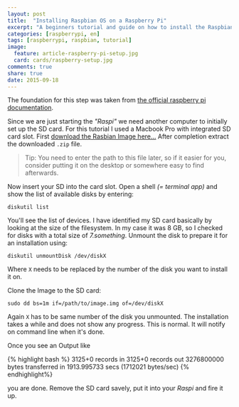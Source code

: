 ```yaml
---
layout: post
title:  "Installing Raspbian OS on a Raspberry Pi"
excerpt: "A beginners tutorial and guide on how to install the Raspbian operating system from scratch. This tutorial is very beginners friendly, so give it a try!"
categories: [raspberrypi, en]
tags: [raspberrypi, raspbian, tutorial]
image:
  feature: article-raspberry-pi-setup.jpg
  card: cards/raspberry-setup.jpg
comments: true
share: true
date: 2015-09-18
---
```


The foundation for this step was taken from [the official raspberry pi documentation](//www.raspberrypi.org/documentation/installation/installing-images/mac.md).

Since we are just starting the _"Raspi"_ we need another computer to initially set up the SD card. For this tutorial I used a Macbook Pro with integrated SD card slot. First [download the Rasbian Image here...](https://www.raspberrypi.org/downloads/raspbian/)
After completion extract the downloaded `.zip` file.

> Tip: You need to enter the path to this file later, so if it easier for you, consider putting it on the desktop or somewhere easy to find afterwards.

Now insert your SD into the card slot. Open a shell _(= terminal app)_ and show the list of available disks by entering:

`diskutil list`

You'll see the list of devices. I have identified my SD card basically by looking at the size of the filesystem. In my case it was 8 GB, so I checked for disks with a total size of _7.something_.
Unmount the disk to prepare it for an installation using:

`diskutil unmountDisk /dev/diskX`

Where `X` needs to be replaced by the number of the disk you want to install it on.

Clone the Image to the SD card:

`sudo dd bs=1m if=/path/to/image.img of=/dev/diskX`

Again `X` has to be same number of the disk you unmounted. The installation takes a while and does not show any progress. This is normal. It will notify on command line when it's done.

Once you see an Output like

{% highlight bash %}
	3125+0 records in
	3125+0 records out
	3276800000 bytes transferred in 1913.995733 secs (1712021 bytes/sec)
{% endhighlight%}

you are done. Remove the SD card savely, put it into your _Raspi_ and fire it up.
